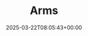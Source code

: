 ---
title: 2. Arms
id: 097cd10c-c2db-48f7-a19c-fea61a0a45e1
date: 2025-03-22T08:05:43+00:00
tags: []
type: 'hevy'
totalWeightInKg: 3,830kg
duration: 38 min
# Disable SEO for this post
outputs: ["HTML"]
robots: "noindex, nofollow"
---